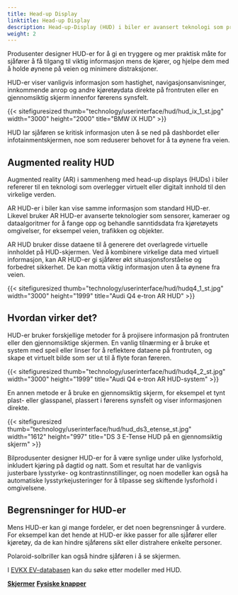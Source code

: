 ```yaml
---
title: Head-up Display
linktitle: Head-up Display
description: Head-up-Display (HUD) i biler er avansert teknologi som projiserer informasjon på frontruten eller en gjennomsiktig skjerm, slik at sjåføren kan se viktige data uten å ta øynene fra veien.
weight: 2
---
```

<!-- markdownlint-disable MD033 -->
Produsenter designer HUD-er for å gi en tryggere og mer praktisk måte for sjåfører å få tilgang til viktig informasjon mens de kjører, og hjelpe dem med å holde øynene på veien og minimere distraksjoner.

HUD-er viser vanligvis informasjon som hastighet, navigasjonsanvisninger, innkommende anrop og andre kjøretøydata direkte på frontruten eller en gjennomsiktig skjerm innenfor førerens synsfelt.

{{< sitefiguresized thumb="technology/userinterface/hud/hud_ix_1_st.jpg" width="3000" height="2000" title="BMW iX HUD" >}}

HUD lar sjåføren se kritisk informasjon uten å se ned på dashbordet eller infotainmentskjermen, noe som reduserer behovet for å ta øynene fra veien.

## Augmented reality HUD

Augmented reality (AR) i sammenheng med head-up displays (HUDs) i biler refererer til en teknologi som overlegger virtuelt eller digitalt innhold til den virkelige verden.

AR HUD-er i biler kan vise samme informasjon som standard HUD-er. Likevel bruker AR HUD-er avanserte teknologier som sensorer, kameraer og dataalgoritmer for å fange opp og behandle sanntidsdata fra kjøretøyets omgivelser, for eksempel veien, trafikken og objekter.

AR HUD bruker disse dataene til å generere det overlagrede virtuelle innholdet på HUD-skjermen. Ved å kombinere virkelige data med virtuell informasjon, kan AR HUD-er gi sjåfører økt situasjonsforståelse og forbedret sikkerhet. De kan motta viktig informasjon uten å ta øynene fra veien.

{{< sitefiguresized thumb="technology/userinterface/hud/hudq4_1_st.jpg" width="3000" height="1999" title="Audi Q4 e-tron AR HUD" >}}

## Hvordan virker det?

HUD-er bruker forskjellige metoder for å projisere informasjon på frontruten eller den gjennomsiktige skjermen. En vanlig tilnærming er å bruke et system med speil eller linser for å reflektere dataene på frontruten, og skape et virtuelt bilde som ser ut til å flyte foran føreren.

{{< sitefiguresized thumb="technology/userinterface/hud/hudq4_2_st.jpg" width="3000" height="1999" title="Audi Q4 e-tron AR HUD-system" >}}

En annen metode er å bruke en gjennomsiktig skjerm, for eksempel et tynt plast- eller glasspanel, plassert i førerens synsfelt og viser informasjonen direkte.

{{< sitefiguresized thumb="technology/userinterface/hud/hud_ds3_etense_st.jpg" width="1612" height="997" title="DS 3 E-Tense HUD på en gjennomsiktig skjerm" >}}

Bilprodusenter designer HUD-er for å være synlige under ulike lysforhold, inkludert kjøring på dagtid og natt. Som et resultat har de vanligvis justerbare lysstyrke- og kontrastinnstillinger, og noen modeller kan også ha automatiske lysstyrkejusteringer for å tilpasse seg skiftende lysforhold i omgivelsene.

## Begrensninger for HUD-er

Mens HUD-er kan gi mange fordeler, er det noen begrensninger å vurdere. For eksempel kan det hende at HUD-er ikke passer for alle sjåfører eller kjøretøy, da de kan hindre sjåførens sikt eller distrahere enkelte personer.

Polaroid-solbriller kan også hindre sjåføren i å se skjermen.

I [EVKX EV-databasen](../../evsearch/) kan du søke etter modeller med HUD.

<div class="mt-3 mb-3">
    <a href="../screens/" class="text-decoration-none text-black"><strong><i class="bi-arrow-left"></i> Skjermer</strong></a>
    <a href="../buttons/" class="text-decoration-none text-black float-end"><strong>Fysiske knapper<i class="bi-arrow-right"></i></strong></a>
</div>
